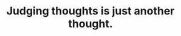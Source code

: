 ---
title: Judging thoughts is just another thought.
tags: self human waking-up
consciousness: true
order: 5
---
